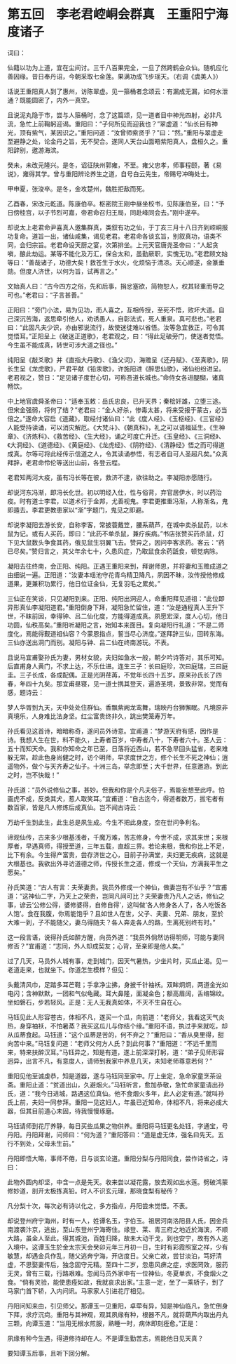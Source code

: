 # 第五回　李老君崆峒会群真　王重阳宁海度诸子

词曰：

仙籍以功为上道，宜在尘间讨。三千八百果完全，一旦了然跨鹤会众仙。随机应化善因缘。昔日奉丹诏，今朝采取七金莲。果满功成飞步瑶天。（右调《虞美人》）

话说王重阳真人到了惠州，访陈翠虚。见一箍桶者念颂云：有漏成无漏，如何水泄通？既能圆密了，内外一真空。

且说泥丸隐于市，尝与人箍桶时，念了这篇颂，见一道者目中神光四射，必非凡流，急忙上前鞠躬迎谒。重阳曰：“子何所见而迎我也？”翠虚道：“仙长目有神光，顶有紫气，某因识之。”重阳问道：“汝曾师紫贤乎？”曰：“然。”重阳与翠虚走至避静之处，论金丹之旨，无不契合。遂同人天台山面晤紫阳真人，盘桓久之。重阳辞别，邀游海滨。

癸未，未改元隆兴。是冬，诏征陕州郭雍，不至。雍父忠孝，师事程颐，著《易说》，雍得其学。曾与重阳辨论养生之道，自号白云先生，帝赐号冲晦处士。

甲申夏，张浚卒。是冬，金攻楚州，魏胜拒敌而死。

乙酉春，宋改元乾道。陈康伯卒。枢密院王刚中昼坐校书，见陈康伯至，曰：“予日傍桂宫，以子节烈可嘉，帝君命召归王局，同赴峰同会去。”刚中遂卒。

却说太上老君命尹喜真人邀集群真，类叙有功之仙，于丁亥三月十八日齐到崆峒报功复命。道旨一出，诸仙咸集，谒见老君。老君命各谈玄旨，别叙真功，语类不同，会归宗旨。老君命设天厨之宴，次第排坐。上元天官唐尧圣帝曰：“人起贪嗔，酿此劫运。某等不能化及万汇，保合太和，虽勤厥职，实愧无功。”老君顾文始等曰：“善哉诸子，功德大矣！救苍生于水火，化烦恼于清凉。天心顺遂，金篆垂勋。但度人济世，以何为旨，试再言之。”


文始真人曰：“古今四方之俗，先和后事，捐忿塞欲，简物恕人，权其轻重而导之可也。”老君曰：“子言甚善。”

正阳曰：“旁门小法，易为见功，而人喜之，互相传授，至死不悟，败坏大道。自己深沉苦海，返思牵引他人，劝诱愚人，自彰法式，死人重泉。真可悲也。”老君曰：“此固凡夫少识，亦由邪说流行，故使迷徒难以省悟。汝等急宜救正，可令其觉悟耳。”正阳呈上《破迷正道歌》，老君观之，曰：“得此足破旁门，使迷者觉悟。今生虽不能成真，转世可涉大道之径也。”


纯阳呈《敲爻歌》并《直指大丹歌》、《渔父词》，海赡呈《还丹赋》、《至真歌》，阴长生呈《龙虎歌》，严君平献《铅汞歌》，许施阳进《醉思仙歌》，诸仙纷纷进呈。老君视之，赞日：“足见诸子度世心切，可称吾道长城也。”命侍女各进醍醐，诸真畅饮。


中上地官虞舜圣帝曰：“适奉玉敕：岳氏忠良，已升天界；秦桧奸雄，立堕三途。但宋金强弱，将何了结？”老君曰：“金人好杀，惨毒太甚，将来受报于蒙古，必当倍之。”遂命大容启《道藏》，取经付诸仙曰：“此《度人经》、《玉枢经》、《三官经》人能受持读诵，可以消灾解厄。《大梵斗》、《朝真科》，礼之可以请福延生。《生神章》、《济炼科》、《救苦经》、《生大经》，诵之可度亡升迁。《玉皇经》、《三洞经》、《大洞经》、《道德经》、《黄庭经》、《龙虎经》、《阴符经》、《清静经》悟之而可得道成真。尔等可将此经传示信道之人，令其读诵参悟，有志者自可人圣超凡矣。”众真拜辞，老君命伶伦等送出山前，各登云程。

老君知两河大疫，虽有冯长等在彼，救济不逮，欲往助之。李凝阳亦愿随行。

却说河东冯渐，即冯长化世。初以明经入仕，性与俗背，弃官居伊水，时以药治疫。时有道士李君，以道术行于金邦，尤善视鬼。李君更推重冯渐，人称渐名，鬼即遁去。李君更教患家以“渐”字题门，鬼见之即避。

却说李凝阳去游长安，自称李客，常披蓑戴笠，腰系葫芦，在城中卖杀鼠药，以木鼠为记。或有人买药，即曰：“此药不单杀鼠，兼疗疾病。”书店张赞买药杀鼠，灯下见大鼠数头争食其药，俄见鼠生羽翼飞去。赞异之，因问李客求药。客云：“药已尽矣。”赞归言之，其父年余七十，久患风症，乃取鼠食余药舐食，顿觉病除。


凝阳去往终南，会正阳、纯阳。正遇王重阳来到，拜谢师恩，并将妻和玉赡成道之由细说一遍。正阳道：“汝妻本瑶池守花青鸟精卫降凡，夙因不昧，汝传授他修成道果，更兼积功累行，他日位证金仙，无复羽毛之累矣。”

三仙正在笑谈，只见凝阳到来。正阳、纯阳出洞迎人，命重阳拜见道祖：“此位即异形真仙李凝阳道君。”重阳倒身下拜，凝阳急忙留住，道：“汝是通程真人王升下世，不昧前因，幸得钟、吕二仙化度，方能得道成真。夙愿宏深，度人心切，他日功圆，仙秩高矣。”重阳听凝阳之言，始知本来面目。复向凝阳行礼道：“不是二师度化，焉能得觐道祖仙容？今蒙恩指点，誓当尽心济度。”遂拜辞三仙，回转东海。三仙亦送出洞门而别。凝阳与钟、吕二仙在终南游玩。不表。


且说马宜甫娶孙氏为妻，男材女貌，夫妇如鱼水一般，朝夕吟诗答对，其乐可知。后直甫身人黄门，不求上达，不乐仕进。连生三子：长曰庭珍，次曰庭瑞，三曰庭圭。三子长成，各成配偶。正是光阴荏苒，不觉年长四十五岁。原来孙氏长了四春，年四十九矣。那宜甫昼寝，见一道士携其登天，遍游圣境，景致非常。觉而有感，题诗云：

梦人华胥到九天，天中处处住群仙。香飘紫阙龙鸾舞，瑞映丹台狮懈眠。凡境原非真境乐，人身难比法身坚。红尘富贵终非久，跳出樊笼寿万年。


孙氏看见这首诗，暗暗称奇，遂问员外诗意。宜甫道：“梦游天府有感，因作是诗。我想人生在世，料不能久，上寿者百岁，中寿者八十，下寿者六十。圣人云：五十而知天命。我和你知命之年已至，日落将近西山，若不急早回头猛省，老来难躲无常。趁此色身尚健之时，访个明师，早求度世之方，修个长生不死之神仙；逍遥物外，做个与天齐寿之仙子。十洲三岛，举念即至；大千世界，任意邀游。到此之时，岂不快哉！”

孙氏道：“员外说修仙之事，甚妙。但我和你是个凡夫俗子，焉能妄想至此呼。怕画虎不成，反类其犬，惹人取笑耳。”宜甫道：“自古迄今，得道者数万，拔宅者有数百家，皆是凡人修炼后成真仙。岂不闻古诗云：

万劫千生到此生，此生总是夙生成。今生不把此身度，空在世问争利名。

谛观仙传，古来多少根基浅者，千魔万难，苦志修身，今世不成，求其来世；来根厚者，早遇真师，得授至道，三年五载，直超三界。若论来根，我和你比上不足，比下有余。今生得产富贵，尝存济世之心，目前子孙满堂，夫妇更无疾病，这就是大根基也。我欲出外寻访道德之师，传授长生之道，修成一个天仙，方满我平生之愿矣。”

孙氏笑道：“古人有言：夫荣妻贵。我员外修成一个神仙，做妻岂有不仙乎？”宜甫道：“这神仙二字，乃天上之荣贵，岂同凡间可比？夫荣妻贵乃凡人之话，修仙之事，谚云‘公修公得，婆修婆得，自修自得’，这叫做‘各人修身各人了，各人吃饭各人饱’。食在我腹，你焉能饱乎？且如世人在世，父子、夫妻、兄弟、朋友，至於大难一到，子不能随父，妻乌得随夫？各人奔走各人的路，生离死别终有时。”

这一段言语，说得孙氏如醉方醒，向员外道：“我员外倘然访得明师，可能与妻同修否？”宜甫道：“志同，外人却成契友；心背，至亲即是他人矣。”

过了几天，马员外人城有事，走到城门，因天气暑热，少坐片时，买瓜止渴。见一老道走来，也就坐下。你道怎生模样？但见：

头戴清风巾，足踏多耳芒鞋；手拿净尘拂，身披千针袖袄。双眸炯炯，两道金光如电闪；含神默默，一团和气似龟藏。耳大鼻隆，面凝金色；额高眉阔，舌络锦纹。坐如磐石，步若轻风。正是：无人无我真如体，不灭不生自在心。

马钰见此人形容苍古，体相不凡，遂买一个瓜，向前道：“老师父，我看这天气炎热，身穿袖袄，不怕暑蒸？我买这瓜儿与你结个缘。”重阳不语，执过手来就吃，却从瓜蒂食起。马钰道：“这个瓜蒂是苦的，何不弃之？”重阳曰：“香从臭里得，甜向苦中来。”马钰复问道：“老师父何方人氏？到此何事？”重阳道：“不远千里而来，特来扶醉汉耳。”马钰异之，知是有道，遂上前深深打躬，道：“弟子见师形容迥异，出言不凡，有意度人，请师到我家中养息几天，未知老师尊意若何？”

重阳见他至诚虔恭，知是道器，遂与马钰同至家中。厅上坐定，急命家童烹茶设斋。重阳止道：“贫道出山，久避烟火。”马钰听言，愈加恭敬，急忙命家童请出孙氏，道：“我今日进城，路遇这位真仙。他不食烟火多年，此人必定有道。”就叫孙氏上前，夫妇一同参拜。重阳一见这妇人，年虽已近知命，体相不凡，将来必成大器，但其目前道心未固，待我慢慢琢磨。

马钰请师到花厅养静，每日买些瓜果之物供养。重阳将马钰更名处钰，字通宝，号丹阳。丹阳拜谢，问师曰：“何为道？”重阳答曰：“道是虚无体，强名曰先天。五行不到处，父母未生前。”

丹阳即悟大略，事师不倦，日与谈玄论道。重阳分梨与丹阳同食，尝作诗省之，诗曰：

此物外圆内却坚，中含一点是先天。收来尝以凝花露，放去观如出水莲。劈破鸿蒙修妙道，剖开太极拣真铅。时人不识玄元理，那晓食梨有秘传？

凡分梨十次，每次必有诗以化之，多方指点，丹阳尝未觉悟。不表。

却说登州府宁海州，时有一人，姓谭名玉，字伯玉。祖居河南洛阳县人氏，因金兵南渡袭汴京，逃出，至山东登州宁海寄住。缘登、莱、青三府之地近於海滨，不顺大路，虽金人至此，得其城池，百姓归降，故未大动干戈，到也安宁，故有外人逃入境中。这谭玉生於金太宗天会癸卯元年三月初一日，生时有彩霞照室之祥，少有敏慧，却遇金兵作乱，随父逃奔宁海，开店度日。父亲亡故，尝甘淡泊，笃好清虚，不思娶妻传后，独念固守元精。至四十二岁，忽患风痹之症，求医罔效，服药无灵，曾有三载，行路艰难。忽闻马员外家中有一位神仙，冬夏单衣，不食烟火之食。“倘有灵验，能使患痊如故，我就哀求出家。”主意一定，坐了一乘轿子，到了马家门首下轿，入内问讯。马家家人引进花厅相见。

丹阳问知来由，引见师父。那谭玉一见重阳，卓荦有异，知是神仙临凡，急忙倒身下拜，求疗沉疴。重阳与其神观，观其夙缘有种，根器不凡，就将葫芦内取出丹丸三颗，向谭玉道：“当用无根水煎服，熟睡一时，病体即刻痊愈。”正是：

夙缘有种今生遇，得道修持却在人。不是谭生勤苦志，焉能他日见天真？

要知谭玉后事，且听下回分解。

